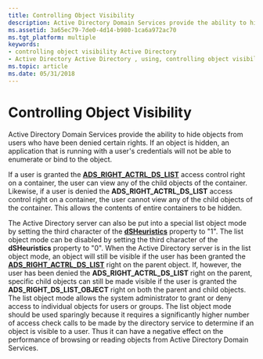```yaml
---
title: Controlling Object Visibility
description: Active Directory Domain Services provide the ability to hide objects from users who have been denied certain rights.
ms.assetid: 3a65ec79-7de0-4d14-b980-1ca6a972ac70
ms.tgt_platform: multiple
keywords:
- controlling object visibility Active Directory
- Active Directory Active Directory , using, controlling object visibility
ms.topic: article
ms.date: 05/31/2018
---
```


# Controlling Object Visibility

Active Directory Domain Services provide the ability to hide objects from users who have been denied certain rights. If an object is hidden, an application that is running with a user's credentials will not be able to enumerate or bind to the object.

If a user is granted the [**ADS\_RIGHT\_ACTRL\_DS\_LIST**](/windows/win32/api/iads/ne-iads-ads_rights_enum) access control right on a container, the user can view any of the child objects of the container. Likewise, if a user is denied the **ADS\_RIGHT\_ACTRL\_DS\_LIST** access control right on a container, the user cannot view any of the child objects of the container. This allows the contents of entire containers to be hidden.

The Active Directory server can also be put into a special list object mode by setting the third character of the [**dSHeuristics**](/windows/desktop/ADSchema/a-dsheuristics) property to "1". The list object mode can be disabled by setting the third character of the **dSHeuristics** property to "0". When the Active Directory server is in the list object mode, an object will still be visible if the user has been granted the [**ADS\_RIGHT\_ACTRL\_DS\_LIST**](/windows/win32/api/iads/ne-iads-ads_rights_enum) right on the parent object. If, however, the user has been denied the **ADS\_RIGHT\_ACTRL\_DS\_LIST** right on the parent, specific child objects can still be made visible if the user is granted the **ADS\_RIGHT\_DS\_LIST\_OBJECT** right on both the parent and child objects. The list object mode allows the system administrator to grant or deny access to individual objects for users or groups. The list object mode should be used sparingly because it requires a significantly higher number of access check calls to be made by the directory service to determine if an object is visible to a user. Thus it can have a negative effect on the performance of browsing or reading objects from Active Directory Domain Services.

 

 